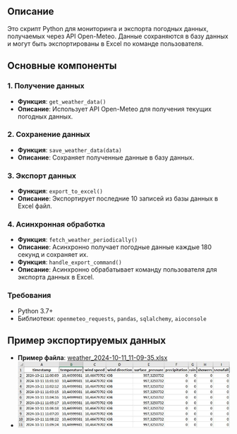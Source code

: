 ## Описание

Это скрипт Python для мониторинга и экспорта погодных данных, получаемых через API Open-Meteo. 
Данные сохраняются в базу данных и могут быть экспортированы в Excel по команде пользователя.

## Основные компоненты

### 1. Получение данных
- **Функция**: `get_weather_data()`
- **Описание**: Использует API Open-Meteo для получения текущих погодных данных.

### 2. Сохранение данных
- **Функция**: `save_weather_data(data)`
- **Описание**: Сохраняет полученные данные в базу данных.

### 3. Экспорт данных
- **Функция**: `export_to_excel()`
- **Описание**: Экспортирует последние 10 записей из базы данных в Excel файл.

### 4. Асинхронная обработка
- **Функция**: `fetch_weather_periodically()`
- **Описание**: Асинхронно получает погодные данные каждые 180 секунд и сохраняет их.
- **Функция**: `handle_export_command()`
- **Описание**: Асинхронно обрабатывает команду пользователя для экспорта данных в Excel.

### Требования
- Python 3.7+
- Библиотеки: `openmeteo_requests`, `pandas`, `sqlalchemy`, `aioconsole`

## Пример экспортируемых данных
- **Пример файла**: [weather_2024-10-11_11-09-35.xlsx](weather_2024-10-11_11-09-35.xlsx)
- ![Скриншот экспортированных данных](/screen.jpg)